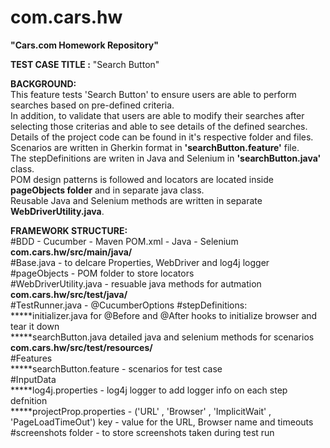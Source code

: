 # com.cars.hw
**"Cars.com Homework Repository"**

**TEST CASE TITLE :** "Search Button"  

**BACKGROUND:**  
This feature tests 'Search Button' to ensure users are able to perform searches based on pre-defined criteria.  
In addition, to validate that users are able to modify their searches after selecting those criterias and able to see details of the defined searches.  
Details of the project code can be found in it's respective folder and files.  
Scenarios are written in Gherkin format in **'searchButton.feature'** file.   
The stepDefinitions are writen in Java and Selenium in **'searchButton.java'** class.  
POM design patterns is followed and locators are located inside **pageObjects folder**  and in separate java class.  
Reusable Java and Selenium methods are written in separate **WebDriverUtility.java**.  


**FRAMEWORK STRUCTURE:**  
#BDD - Cucumber - Maven POM.xml - Java - Selenium   
**com.cars.hw/src/main/java/**   
#Base.java - to delcare Properties, WebDriver and log4j logger  
#pageObjects - POM folder to store locators   
#WebDriverUtility.java - resuable java methods for autmation    
**com.cars.hw/src/test/java/**  
#TestRunner.java - @CucumberOptions 
#stepDefinitions:  
      *****initializer.java for @Before and @After hooks to initialize browser and tear it down  
   *****searchButton.java detailed java and selenium methods for scenarios  
   **com.cars.hw/src/test/resources/**  
#Features  
  *****searchButton.feature - scenarios for test case  
#InputData  
  *****log4j.properties - log4j logger to add logger info on each step defnition  
  *****projectProp.properties - ('URL' , 'Browser' , 'ImplicitWait' , 'PageLoadTimeOut') key - value for the URL, Browser name and timeouts  
#screenshots folder - to store screenshots taken during test run 
 





